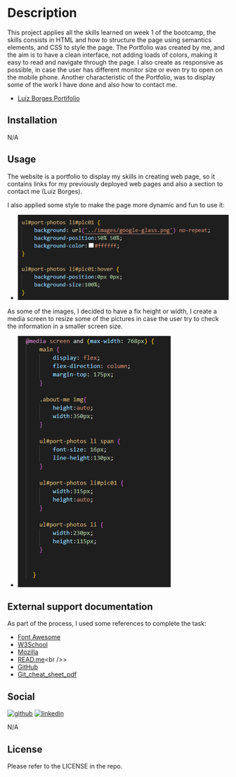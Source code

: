 # Description
This project applies all the skills learned on week 1 of the bootcamp, the skills consists in HTML and how to structure the page using semantics elements, and CSS to style the page. 
The Portfolio was created by me, and the aim is to have a clean interface, not adding loads of colors, making it easy to read and navigate through the page. I also create as responsive as possible, in case the user has different monitor size or even try to open on the mobile phone. Another characteristic of the Portfolio, was to display some of the work I have done and also how to contact me.


* [Luiz Borges Portifolio](https://luizborges146.github.io/hw-portfolio/)

## Installation

N/A

## Usage

The website is a portfolio to display my skills in creating web page, so it contains links for my previously deployed web pages and also a section to contact me (Luiz Borges).
 
I also applied some style to make the page more dynamic and fun to use it:

* ![alt text](assets/images/screenshot-of-hover-image.png)

As some of the images, I decided to have a fix height or width, I create a media screen to resize some of the pictures in case the user try to check the information in a smaller screen size.
* ![alt text](assets/images/media-screen-resize.png)

## External support documentation

As part of the process, I used some references to complete the task:


* [Font Awesome](https://fontawesome.com/)<br />
* [W3School](https://www.w3schools.com/)<br />
* [Mozilla](https://developer.mozilla.org)<br />
* [READ.me](https://docs.readme.com/docs/linking-to-pages")<br />>
* [GitHub](https://pages.github.com/)<br />
* [Git_cheat_sheet_pdf](https://education.github.com/git-cheat-sheet-education.pdf)<br />


## Social

[<img src='https://cdn.jsdelivr.net/npm/simple-icons@3.0.1/icons/github.svg' alt='github' height='40'>](https://github.com/luizborges146)  [<img src='https://cdn.jsdelivr.net/npm/simple-icons@3.0.1/icons/linkedin.svg' alt='linkedin' height='40'>](https://www.linkedin.com/in/https://www.linkedin.com/in/luiz-borges-2377b7142//)


N/A

## License

Please refer to the LICENSE in the repo.
